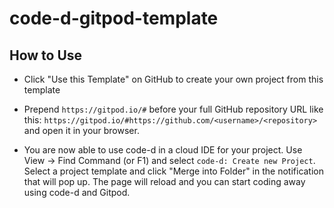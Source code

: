 # code-d-gitpod-template

## How to Use

- Click "Use this Template" on GitHub to create your own project from this template

- Prepend `https://gitpod.io/#` before your full GitHub repository URL like this: `https://gitpod.io/#https://github.com/<username>/<repository>` and open it in your browser.

- You are now able to use code-d in a cloud IDE for your project. Use View -> Find Command (or F1) and select `code-d: Create new Project`. Select a project template and click "Merge into Folder" in the notification that will pop up. The page will reload and you can start coding away using code-d and Gitpod.

